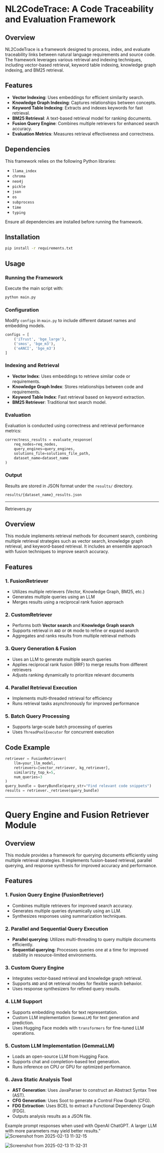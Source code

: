 
# NL2CodeTrace: A Code Traceability and Evaluation Framework

## Overview
NL2CodeTrace is a framework designed to process, index, and evaluate traceability links between natural language requirements and source code. The framework leverages various retrieval and indexing techniques, including vector-based retrieval, keyword table indexing, knowledge graph indexing, and BM25 retrieval. 

## Features
- **Vector Indexing**: Uses embeddings for efficient similarity search.
- **Knowledge Graph Indexing**: Captures relationships between concepts.
- **Keyword Table Indexing**: Extracts and indexes keywords for fast retrieval.
- **BM25 Retrieval**: A text-based retrieval model for ranking documents.
- **Fusion Query Engine**: Combines multiple retrievers for enhanced search accuracy.
- **Evaluation Metrics**: Measures retrieval effectiveness and correctness.

## Dependencies
This framework relies on the following Python libraries:
- `llama_index`
- `chroma`
- `neo4j`
- `pickle`
- `json`
- `os`
- `subprocess`
- `time`
- `typing`

Ensure all dependencies are installed before running the framework.

## Installation
```bash
pip install -r requirements.txt
```

## Usage
### Running the Framework
Execute the main script with:
```bash
python main.py
```
### Configuration
Modify `configs` in `main.py` to include different dataset names and embedding models.
```python
configs = [
    ('iTrust', 'bge_large'),
    ('smos', 'bge_m3'),
    ('eANCI', 'bge_m3')
]
```

### Indexing and Retrieval
- **Vector Index**: Uses embeddings to retrieve similar code or requirements.
- **Knowledge Graph Index**: Stores relationships between code and requirements.
- **Keyword Table Index**: Fast retrieval based on keyword extraction.
- **BM25 Retriever**: Traditional text search model.

### Evaluation
Evaluation is conducted using correctness and retrieval performance metrics:
```python
correctness_results = evaluate_response(
    req_nodes=req_nodes,
    query_engines=query_engines,
    solutions_file=solutions_file_path,
    dataset_name=dataset_name
)
```

### Output
Results are stored in JSON format under the `results/` directory.
```bash
results/{dataset_name}_results.json
```


--------
Retrievers.py

## Overview
This module implements retrieval methods for document search, combining multiple retrieval strategies such as vector search, knowledge graph retrieval, and keyword-based retrieval. It includes an ensemble approach with fusion techniques to improve search accuracy.

## Features

### 1. **FusionRetriever**
- Utilizes multiple retrievers (Vector, Knowledge Graph, BM25, etc.)
- Generates multiple queries using an LLM
- Merges results using a reciprocal rank fusion approach

### 2. **CustomRetriever**
- Performs both **Vector search** and **Knowledge Graph search**
- Supports retrieval in `AND` or `OR` mode to refine or expand search
- Aggregates and ranks results from multiple retrieval methods

### 3. **Query Generation & Fusion**
- Uses an LLM to generate multiple search queries
- Applies reciprocal rank fusion (RRF) to merge results from different retrievers
- Adjusts ranking dynamically to prioritize relevant documents

### 4. **Parallel Retrieval Execution**
- Implements multi-threaded retrieval for efficiency
- Runs retrieval tasks asynchronously for improved performance

### 5. **Batch Query Processing**
- Supports large-scale batch processing of queries
- Uses `ThreadPoolExecutor` for concurrent execution

## Code Example
```python
retriever = FusionRetriever(
    llm=your_llm_model,
    retrievers=[vector_retriever, kg_retriever],
    similarity_top_k=5,
    num_queries=3
)
query_bundle = QueryBundle(query_str="Find relevant code snippets")
results = retriever._retrieve(query_bundle)
```

-----------------------------

# Query Engine and Fusion Retriever Module

## Overview
This module provides a framework for querying documents efficiently using multiple retrieval strategies. It implements fusion-based retrieval, parallel querying, and response synthesis for improved accuracy and performance.

## Features

### 1. **Fusion Query Engine (FusionRetriever)**
- Combines multiple retrievers for improved search accuracy.
- Generates multiple queries dynamically using an LLM.
- Synthesizes responses using summarization techniques.

### 2. **Parallel and Sequential Query Execution**
- **Parallel querying**: Utilizes multi-threading to query multiple documents efficiently.
- **Sequential querying**: Processes queries one at a time for improved stability in resource-limited environments.

### 3. **Custom Query Engine**
- Integrates vector-based retrieval and knowledge graph retrieval.
- Supports `AND` and `OR` retrieval modes for flexible search behavior.
- Uses response synthesizers for refined query results.


### 4. **LLM Support**
- Supports embedding models for text representation.
- Custom LLM implementation (`GemmaLLM`) for text generation and prediction.
- Uses Hugging Face models with `transformers` for fine-tuned LLM operations.

### 5. **Custom LLM Implementation (GemmaLLM)**
- Loads an open-source LLM from Hugging Face.
- Supports chat and completion-based text generation.
- Runs inference on CPU or GPU for optimized performance.

### 6. **Java Static Analysis Tool**
- **AST Generation**: Uses JavaParser to construct an Abstract Syntax Tree (AST).
- **CFG Generation**: Uses Soot to generate a Control Flow Graph (CFG).
- **FDG Extraction**: Uses BCEL to extract a Functional Dependency Graph (FDG).
- Outputs analysis results as a JSON file.


Example prompt responses when used with OpenAI ChatGPT. A larger LLM with more parameters may yield better results."
![Screenshot from 2025-02-13 11-32-15](https://github.com/user-attachments/assets/0c090956-2947-45a7-9240-5021155e66e4)


![Screenshot from 2025-02-13 11-32-31](https://github.com/user-attachments/assets/731a9b2b-6020-4d4f-a0b4-6b2be95019c9)



